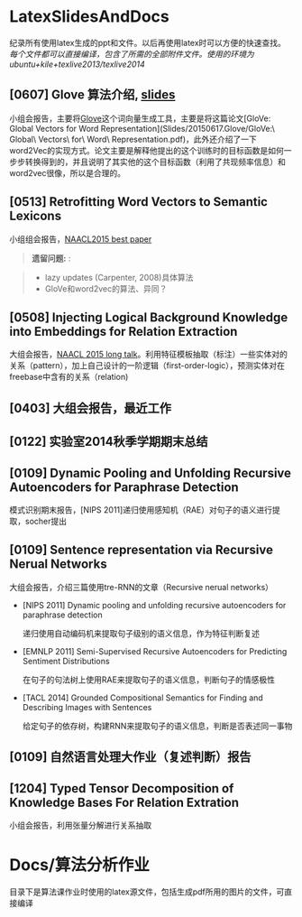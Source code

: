 # LatexSlidesAndDocs

纪录所有使用latex生成的ppt和文件。以后再使用latex时可以方便的快速查找。_每个文件都可以直接编译，包含了所需的全部附件文件。使用的环境为ubuntu+kile+texlive2013/texlive2014_

## [0607] Glove 算法介绍, [slides](Slides/20150617.Glove/Glove_Slides_hz.pdf)

小组会报告，主要将[Glove](http://nlp.stanford.edu/projects/glove/)这个词向量生成工具，主要是将这篇论文[GloVe: Global Vectors for Word Representation](Slides/20150617.Glove/GloVe\:\ Global\ Vectors\ for\ Word\ Representation.pdf)，此外还介绍了一下word2Vec的实现方式。论文主要是解释他提出的这个训练时的目标函数是如何一步步转换得到的，并且说明了其实他的这个目标函数（利用了共现频率信息）和word2vec很像，所以是合理的。

## [0513] Retrofitting Word Vectors to Semantic Lexicons

小组组会报告，[NAACL2015 best paper](http://naacl.org/naacl-hlt-2015/best-paper-awards.html)

> **遗留问题:** :

> - lazy updates (Carpenter, 2008)具体算法
> - GloVe和word2vec的算法、异同？


## [0508] Injecting Logical Background Knowledge into Embeddings for Relation Extraction

大组会报告，[NAACL 2015 long talk](http://naacl.org/naacl-hlt-2015/papers.html)。利用特征模板抽取（标注）一些实体对的关系（pattern），加上自己设计的一阶逻辑（first-order-logic），预测实体对在freebase中含有的关系（relation)


## [0403] 大组会报告，最近工作


## [0122] 实验室2014秋季学期期末总结 


## [0109] Dynamic Pooling and Unfolding Recursive Autoencoders for Paraphrase Detection

模式识别期末报告，[NIPS 2011]递归使用感知机（RAE）对句子的语义进行提取，socher提出


## [0109] Sentence representation via Recursive Nerual Networks

大组会报告，介绍三篇使用tre-RNN的文章（Recursive nerual networks）

- [NIPS 2011] Dynamic pooling and unfolding recursive autoencoders for paraphrase detection

    递归使用自动编码机来提取句子级别的语义信息，作为特征判断复述

- [EMNLP 2011] Semi-Supervised Recursive Autoencoders for Predicting Sentiment Distributions

    在句子的句法树上使用RAE来提取句子的语义信息，判断句子的情感极性

- [TACL 2014] Grounded Compositional Semantics for Finding and Describing Images with Sentences

    给定句子的依存树，构建RNN来提取句子的语义信息，判断是否表述同一事物

## [0109] 自然语言处理大作业（复述判断）报告


## [1204] Typed Tensor Decomposition of Knowledge Bases For Relation Extration

小组会报告，利用张量分解进行关系抽取


# Docs/算法分析作业

目录下是算法课作业时使用的latex源文件，包括生成pdf所用的图片的文件，可直接编译
